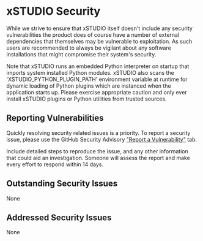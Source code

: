 # xSTUDIO Security

While we strive to ensure that xSTUDIO itself doesn't include any security vulnerabilities the product does of course have a number of external dependencies that themselves may be vulnerable to exploitation. As such users are recommended to always be vigilant about any software installations that might compromise their system's security.

Note that xSTUDIO runs an embedded Python interpreter on startup that imports system installed Python modules. xSTUDIO also scans the 'XSTUDIO_PYTHON_PLUGIN_PATH' environment variable at runtime for dynamic loading of Python plugins which are instanced when the application starts up. Please exercise appropriate caution and only ever install xSTUDIO plugins or Python utilities from trusted sources.

## Reporting Vulnerabilities

Quickly resolving security related issues is a priority. 
To report a security issue, please use the GitHub Security Advisory ["Report a Vulnerability"](https://github.com/AcademySoftwareFoundation/xstudio/security/advisories/new) tab.

Include detailed steps to reproduce the issue, and any other information that
could aid an investigation. Someone will assess the report and make every
effort to respond within 14 days.

## Outstanding Security Issues

None

## Addressed Security Issues

None